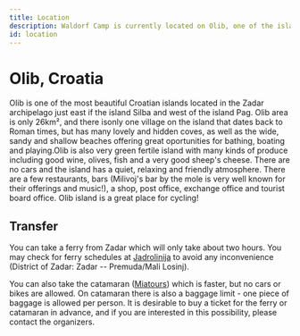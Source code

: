 ```yaml
---
title: Location
description: Waldorf Camp is currently located on Olib, one of the islands in the Zadar archipelago.
id: location
---
```


# Olib, Croatia

Olib is one of the most beautiful Croatian islands located in the Zadar archipelago just east if the island Silba and west of the island Pag. Olib area is only 26km², and there isonly one village on the island that dates back to Roman times, but has many lovely and hidden coves, as well as the wide, sandy and shallow beaches offering great oportunities for bathing, boating and playing.Olib is also very green fertile island with many kinds of produce including good wine, olives, fish and a very good sheep's cheese. There are no cars and the island has a quiet, relaxing and friendly atmosphere. There are a few restaurants, bars (Milivoj's bar by the mole is very well known for their offerings and music!), a shop, post office, exchange office and tourist board office. Olib island is a great place for cycling!

## Transfer

You can take a ferry from Zadar which will only take about two hours. You may check for ferry schedules at [Jadrolinija](http://www.jadrolinija.hr) to avoid any inconvenience (District of Zadar: Zadar -- Premuda/Mali Losinj).

You can also take the catamaran ([Miatours](http://www.miatours.hr)) which is faster, but no cars or bikes are allowed. On catamaran there is also a baggage limit - one piece of baggage is allowed per person. It is desirable to buy a ticket for the ferry or catamaran in advance, and if you are interested in this possibility, please contact the organizers.
